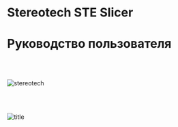 # Stereotech STE Slicer

# Руководство пользователя

<br/><br/>

![stereotech](/docs/stereotech.jpg)

<br/><br/>

![title](/docs/steslicer/main.jpg)